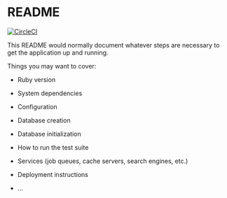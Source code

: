 # README

[![CircleCI](https://circleci.com/gh/halissonvit/twitter-scraper-rb.svg?style=svg)](https://circleci.com/gh/halissonvit/twitter-scraper-rb)

This README would normally document whatever steps are necessary to get the
application up and running.

Things you may want to cover:

* Ruby version

* System dependencies

* Configuration

* Database creation

* Database initialization

* How to run the test suite

* Services (job queues, cache servers, search engines, etc.)

* Deployment instructions

* ...

